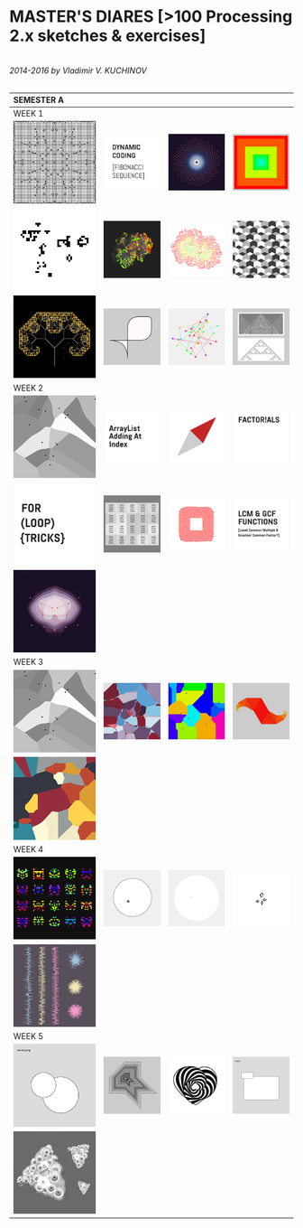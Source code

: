 <h1>MASTER'S DIARES [>100 Processing 2.x sketches & exercises]</h1><br>
<i>2014-2016</i>
<i>by Vladimir V. KUCHINOV</i><br><br>


| SEMESTER A | | | | 
| :------ | :------ | :------ | :------
| WEEK 1 |
| ![alt text](https://github.com/vkuchinov/MasterDiary/blob/master/SemesterA/WEEK1/Cellular_Artefact_One/thumb.png?raw=true "Cellular_Artefact_One") | ![alt text](https://github.com/vkuchinov/MasterDiary/blob/master/SemesterA/WEEK1/dynamicFibonacci/thumb.png?raw=true "dynamicFibonacci") | ![alt text](https://github.com/vkuchinov/MasterDiary/blob/master/SemesterA/WEEK1/FibonacciSpiral/thumb.png?raw=true "FibonacciSpiral") | ![alt text](https://github.com/vkuchinov/MasterDiary/blob/master/SemesterA/WEEK1/For_Loop_Reversed_Array/thumb.png?raw=true "For_Loop_Reversed_Array") 
| ![alt text](https://github.com/vkuchinov/MasterDiary/blob/master/SemesterA/WEEK1/GameOfLife/thumb.png?raw=true "GameOfLife") | ![alt text](https://github.com/vkuchinov/MasterDiary/blob/master/SemesterA/WEEK1/GoL_3D_Lifetime/thumb.png?raw=true "GoL_3D_Lifetime") | ![alt text](https://github.com/vkuchinov/MasterDiary/blob/master/SemesterA/WEEK1/HexagonalCA/thumb.png?raw=true "HexagonalCA") | ![alt text](https://github.com/vkuchinov/MasterDiary/blob/master/SemesterA/WEEK1/MC_Escher_MkI/thumb.png?raw=true "MC_Escher_MkI")
| ![alt text](https://github.com/vkuchinov/MasterDiary/blob/master/SemesterA/WEEK1/PythagorianTree/thumb.png?raw=true "PythagorianTree") | ![alt text](https://github.com/vkuchinov/MasterDiary/blob/master/SemesterA/WEEK1/There_Is_Always_A_Bigger_Fish/thumb.png?raw=true "There_Is_Always_A_Bigger_Fish") | ![alt text](https://github.com/vkuchinov/MasterDiary/blob/master/SemesterA/WEEK1/Tracers/thumb.png?raw=true "Tracers") | ![alt text](https://github.com/vkuchinov/MasterDiary/blob/master/SemesterA/WEEK1/WolframCA_PDFs/thumb.png?raw=true "WolframCA_PDFs")
| WEEK 2 |
| ![alt text](https://github.com/vkuchinov/MasterDiary/blob/master/SemesterA/WEEK2/AnyFunctionDiagram/thumb.png?raw=true "AnyFunctionDiagram") | ![alt text](https://github.com/vkuchinov/MasterDiary/blob/master/SemesterA/WEEK2/ArrayListAddingAtIndex/thumb.png?raw=true "ArrayListAddingAtIndex") | ![alt text](https://github.com/vkuchinov/MasterDiary/blob/master/SemesterA/WEEK2/CompassExample/thumb.png?raw=true "CompassExample") | ![alt text](https://github.com/vkuchinov/MasterDiary/blob/master/SemesterA/WEEK2/Factorials/thumb.png?raw=true "Factorials")
| ![alt text](https://github.com/vkuchinov/MasterDiary/blob/master/SemesterA/WEEK2/ForLoopTricks/thumb.png?raw=true "ForLoopTricks") | ![alt text](https://github.com/vkuchinov/MasterDiary/blob/master/SemesterA/WEEK2/GA_Interface/thumb.png?raw=true "GA_Interface") | ![alt text](https://github.com/vkuchinov/MasterDiary/blob/master/SemesterA/WEEK2/GrayScottAlgorithm/thumb.png?raw=true "GrayScottAlgorithm") | ![alt text](https://github.com/vkuchinov/MasterDiary/blob/master/SemesterA/WEEK2/LCM_GCF_Functions/thumb.png?raw=true "LCM_GCF_Functions") 
|  ![alt text](https://github.com/vkuchinov/MasterDiary/blob/master/SemesterA/WEEK2/UCC_ExperimentFOUR/thumb.png?raw=true "UCC_ExperimentFOUR")
| WEEK 3 |
| ![alt text](https://github.com/vkuchinov/MasterDiary/blob/master/SemesterA/WEEK3/CubicVoronoiDiagram/thumb.png?raw=true "CubicVoronoiDiagram") | ![alt text](https://github.com/vkuchinov/MasterDiary/blob/master/SemesterA/WEEK3/ExperimentalDiagram/thumb.png?raw=true "ExperimentalDiagram") | ![alt text](https://github.com/vkuchinov/MasterDiary/blob/master/SemesterA/WEEK3/ManhattanDiagram/thumb.png?raw=true "ManhattanDiagram") | ![alt text](https://github.com/vkuchinov/MasterDiary/blob/master/SemesterA/WEEK3/Spidrons/thumb.png?raw=true "Spidrons")
| ![alt text](https://github.com/vkuchinov/MasterDiary/blob/master/SemesterA/WEEK3/VoronoiOverManhattan/thumb.png?raw=true "VoronoiOverManhattan") |  | 
| WEEK 4 |
| ![alt text](https://github.com/vkuchinov/MasterDiary/blob/master/SemesterA/WEEK4/BreedingInvaders/thumb.png?raw=true "BreedingInvaders") | ![alt text](https://github.com/vkuchinov/MasterDiary/blob/master/SemesterA/WEEK4/CircularReflection/thumb.png?raw=true "CircularReflection") | ![alt text](https://github.com/vkuchinov/MasterDiary/blob/master/SemesterA/WEEK4/CircularReflectons2/thumb.png?raw=true "CircularReflectons2") | ![alt text](https://github.com/vkuchinov/MasterDiary/blob/master/SemesterA/WEEK4/MultistagedGoL/thumb.gif?raw=true "MultistagedGoL") 
| ![alt text](https://github.com/vkuchinov/MasterDiary/blob/master/SemesterA/WEEK4/randomGaussian/thumb.png?raw=true "randomGaussian") |
| WEEK 5 |
| ![alt text](https://github.com/vkuchinov/MasterDiary/blob/master/SemesterA/WEEK5/CirclesCollisionCheck/thumb.png?raw=true "CirclesCollisionCheck") | ![alt text](https://github.com/vkuchinov/MasterDiary/blob/master/SemesterA/WEEK5/GingermanMap/thumb.png?raw=true "GingermanMap") | ![alt text](https://github.com/vkuchinov/MasterDiary/blob/master/SemesterA/WEEK5/HeartIllusion/thumb.png?raw=true "HeartIllusion") | ![alt text](https://github.com/vkuchinov/MasterDiary/blob/master/SemesterA/WEEK5/RectanglesCollisionCheck/thumb.png?raw=true "RectanglesCollisionCheck")
| ![alt text](https://github.com/vkuchinov/MasterDiary/blob/master/SemesterA/WEEK5/ThresholdMetaballs/thumb.png?raw=true "ThresholdMetaballs")
